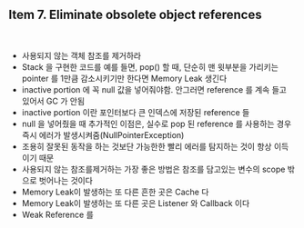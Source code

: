 ## Item 7. Eliminate obsolete object references
<br/>

* 사용되지 않는 객체 참조를 제거하라
* Stack 을 구현한 코드를 예를 들면, pop() 할 때, 단순히 맨 윗부분을 가리키는 pointer 를 1만큼 감소시키기만 한다면 Memory Leak 생긴다
* inactive portion 에 꼭 null 값을 넣어줘야함. 안그러면 reference 를 계속 들고 있어서 GC 가 안됨
* inactive portion 이란 포인터보다 큰 인덱스에 저장된 reference 들
* null 을 넣어줬을 때 추가적인 이점은, 실수로 pop 된 reference 를 사용하는 경우 즉시 에러가 발생시켜줌(NullPointerException)
* 조용히 잘못된 동작을 하는 것보단 가능한한 빨리 에러를 탐지하는 것이 항상 이득이기 때문
* 사용되지 않는 참조를제거하는 가장 좋은 방법은 참조를 담고있는 변수의 scope 밖으로 벗어나는 것이다
* Memory Leak이 발생하는 또 다른 흔한 곳은 Cache 다
* Memory Leak이 발생하는 또 다른 곳은 Listener 와 Callback 이다
* Weak Reference 를 
